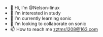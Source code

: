 - 👋 Hi, I’m @Nelson-linux
- 👀 I’m interested in study
- 🌱 I’m currently learning sonic
- 💞️ I’m looking to collaborate on sonic
- 📫 How to reach me zztms1208@163.com

<!---
Nelson-linux/Nelson-linux is a ✨ special ✨ repository because its `README.md` (this file) appears on your GitHub profile.
You can click the Preview link to take a look at your changes.
--->

